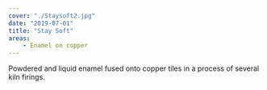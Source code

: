 ```yaml
---
cover: "./Staysoft2.jpg"
date: "2019-07-01"
title: "Stay Soft"
areas:
    - Enamel on copper
---
```


Powdered and liquid enamel fused onto copper tiles in a process of several kiln firings. 

